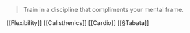 > Train in a discipline that compliments your mental frame.

[[Flexibility]]
[[Calisthenics]]
[[Cardio]]
[[§Tabata]]